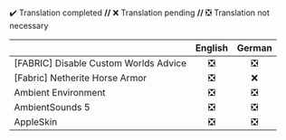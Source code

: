 ✔️ Translation completed
**//** ❌ Translation pending
**//**  ❎ Translation not necessary

|  | English | German |
| :---         |:---:|:---:|
| [FABRIC] Disable Custom Worlds Advice   | ❎ | ❎ |
| [Fabric] Netherite Horse Armor     | ❎ | ❌ |
| Ambient Environment    | ❎ | ❎ |
| AmbientSounds 5     | ❎ | ❎ |
| AppleSkin    | ❎ | ❎ |
